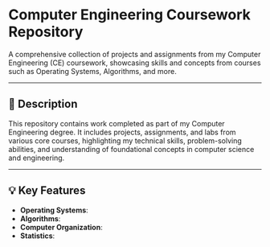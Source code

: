 # Computer Engineering Coursework Repository  
A comprehensive collection of projects and assignments from my Computer Engineering (CE) coursework, showcasing skills and concepts from courses such as Operating Systems, Algorithms, and more.

---

## 📜 Description  
This repository contains work completed as part of my Computer Engineering degree. It includes projects, assignments, and labs from various core courses, highlighting my technical skills, problem-solving abilities, and understanding of foundational concepts in computer science and engineering.

---

## 💡 Key Features  
- **Operating Systems**:  
- **Algorithms**: 
- **Computer Organization**: 
- **Statistics**:  


